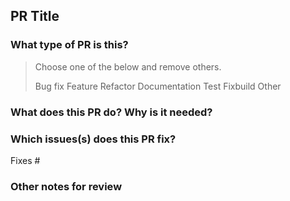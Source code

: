 <!-- 🎉 Thanks for submitting a PR! Before submitting:

1. 🧑‍🎓 If this is your first PR, check out our contribution guide here https://github.com/ObolNetwork/charon/blob/main/docs/contributing.md
2. 📜  You will then need to sign our Contributor License Agreement (CLA), which will show up as a comment from a bot in this pull request after you open it. We cannot review code without a signed CLA.
3. ❕ Please file an associated issue if this pull request is non-trivial and requires context for our team to understand. All features and most bug fixes should have an associated issue with a design discussed and decided upon. Small bug fixes and documentation improvements don't need issues.
4. 🧪 New features and bug fixes must have tests. Documentation may need to be updated. If you're unsure what to update, open the PR, and we'll discuss during review.
5. 🔼 Note that PRs updating dependencies and new Go versions are not accepted. Please file an issue instead.

-->

## PR Title

<!-- format: `package[/subpackage]: concise overview` -->

### What type of PR is this?

> Choose one of the below and remove others.
>
> Bug fix
> Feature
> Refactor
> Documentation
> Test
> Fixbuild
> Other

### What does this PR do? Why is it needed?

### Which issues(s) does this PR fix?

Fixes #

### Other notes for review
